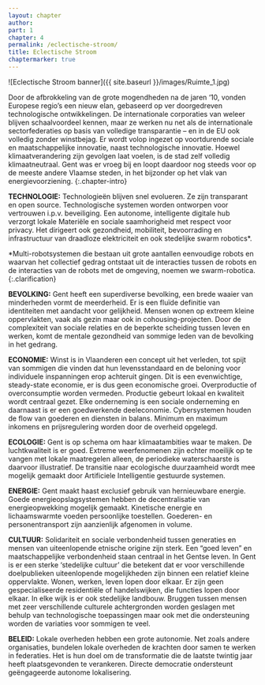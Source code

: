 ```yaml
---
layout: chapter
author: 
part: 1
chapter: 4
permalink: /eclectische-stroom/
title: Eclectische Stroom
chaptermarker: true
---
```


![Eclectische Stroom banner]({{ site.baseurl }}/images/Ruimte_1.jpg)

Door de afbrokkeling van de grote mogendheden na de jaren ‘10, vonden Europese regio’s een nieuw elan, gebaseerd op ver doorgedreven technologische ontwikkelingen. De internationale corporaties van weleer blijven schaalvoordeel kennen, maar ze werken nu net als de internationale sectorfederaties op basis van volledige transparantie – en in de EU ook volledig zonder winstbejag. Er wordt volop ingezet op voortdurende sociale en maatschappelijke innovatie, naast technologische innovatie. Hoewel klimaatverandering zijn gevolgen laat voelen, is de stad zelf volledig klimaatneutraal. Gent was er vroeg bij en loopt daardoor nog steeds voor op de meeste andere Vlaamse steden, in het bijzonder op het vlak van energievoorziening.
{:.chapter-intro}

**TECHNOLOGIE:** Technologieën blijven snel evolueren. Ze zijn transparant en open source. Technologische systemen worden ontworpen voor vertrouwen i.p.v. beveiliging. Een autonome, intelligente digitale hub verzorgt lokale Materiële en sociale saamhorigheid met respect voor privacy. Het dirigeert ook gezondheid, mobiliteit, bevoorrading en infrastructuur van draadloze elektriciteit en ook stedelijke <span class="need-clarification">swarm robotics*</span>.

*Multi-robotsystemen die bestaan uit grote aantallen eenvoudige robots en waarvan het collectief gedrag ontstaat uit de interacties tussen de robots en de interacties van de robots met de omgeving, noemen we swarm-robotica.
{:.clarification}

**BEVOLKING:** Gent heeft een superdiverse bevolking, een brede waaier van minderheden vormt de meerderheid. Er is een fluïde definitie van identiteiten met aandacht voor gelijkheid. Mensen wonen op extreem kleine oppervlakten, vaak als gezin maar ook in cohousing-projecten. Door de complexiteit van sociale relaties en de beperkte scheiding tussen leven en werken, komt de mentale gezondheid van sommige leden van de bevolking in het gedrang.

**ECONOMIE:** Winst is in Vlaanderen een concept uit het verleden, tot spijt van sommigen die vinden dat hun levensstandaard en de beloning voor individuele inspanningen erop achteruit gingen.  Dit is een evenwichtige, steady-state economie, er is dus geen economische groei. Overproductie of overconsumptie worden vermeden. Productie gebeurt lokaal en kwaliteit wordt centraal gezet. Elke onderneming is een sociale onderneming en daarnaast is er een goedwerkende deeleconomie. Cybersystemen houden de flow van goederen en diensten in balans. Minimum en maximum inkomens en prijsregulering worden door de overheid opgelegd.

**ECOLOGIE:** Gent is op schema om haar klimaatambities waar te maken. De luchtkwaliteit is er goed. Extreme weerfenomenen zijn echter moeilijk op te vangen met lokale maatregelen alleen, de periodieke waterschaarste is daarvoor illustratief. De transitie naar ecologische duurzaamheid wordt mee mogelijk gemaakt door Artificiele Intelligentie gestuurde systemen.

**ENERGIE:** Gent maakt haast exclusief gebruik van hernieuwbare energie. Goede energieopslagsystemen hebben de decentralisatie van energieopwekking mogelijk gemaakt. Kinetische energie en lichaamswarmte voeden persoonlijke toestellen. Goederen- en personentransport zijn aanzienlijk afgenomen in volume.  

**CULTUUR:** Solidariteit en sociale verbondenheid tussen generaties en mensen van uiteenlopende etnische origine zijn sterk. Een “goed leven” en maatschappelijke verbondenheid staan centraal in het Gentse leven. In Gent is er een sterke ‘stedelijke cultuur’ die betekent dat er voor verschillende doelpublieken uiteenlopende mogelijkheden zijn binnen een relatief kleine oppervlakte. Wonen, werken, leven lopen door elkaar. Er zijn geen gespecialiseerde residentiële of handelswijken, die functies lopen door elkaar. In elke wijk is er ook stedelijke landbouw. Bruggen tussen mensen met zeer verschillende culturele achtergronden worden geslagen met behulp van technologische toepassingen maar ook met die ondersteuning worden de variaties voor sommigen te veel.  

**BELEID:** Lokale overheden hebben een grote autonomie. Net zoals andere organisaties, bundelen lokale overheden de krachten door samen te werken in federaties. Het is hun doel om de transformatie die de laatste twintig jaar heeft plaatsgevonden te verankeren. Directe democratie ondersteunt geëngageerde autonome lokalisering. 

